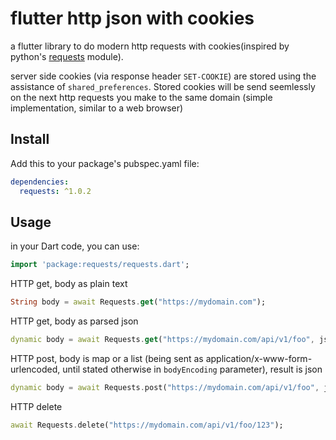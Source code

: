 # flutter http json with cookies

a flutter library to do modern http requests with cookies(inspired by python's [requests](https://github.com/requests/requests) module).

server side cookies (via response header `SET-COOKIE`) are stored using the assistance of `shared_preferences`. Stored cookies will be send seemlessly on the next http requests you make to the same domain (simple implementation, similar to a web browser)


## Install

Add this to your package's pubspec.yaml file:

```yaml
dependencies:
  requests: ^1.0.2
```

## Usage

in your Dart code, you can use:

```dart
import 'package:requests/requests.dart';
```


HTTP get, body as plain text

```dart
String body = await Requests.get("https://mydomain.com");
```

HTTP get, body as parsed json

```dart
dynamic body = await Requests.get("https://mydomain.com/api/v1/foo", json: true);
```

HTTP post, body is map or a list (being sent as application/x-www-form-urlencoded, until stated otherwise in `bodyEncoding` parameter), result is json

```dart
dynamic body = await Requests.post("https://mydomain.com/api/v1/foo", json: true, body: {"foo":"bar"} );
```

HTTP delete

```dart
await Requests.delete("https://mydomain.com/api/v1/foo/123");
```
